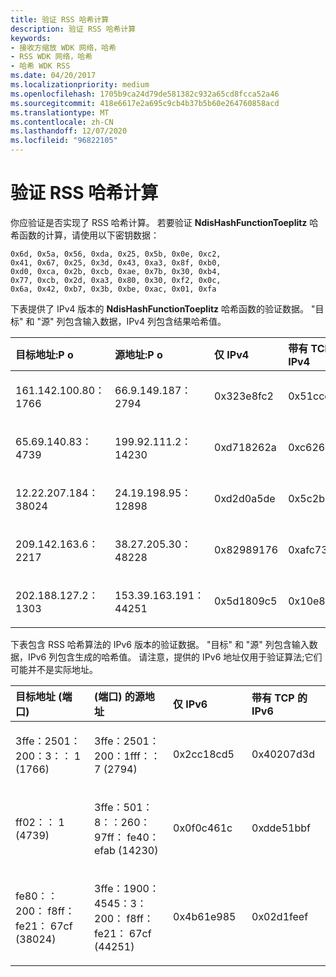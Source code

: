 ```yaml
---
title: 验证 RSS 哈希计算
description: 验证 RSS 哈希计算
keywords:
- 接收方缩放 WDK 网络，哈希
- RSS WDK 网络，哈希
- 哈希 WDK RSS
ms.date: 04/20/2017
ms.localizationpriority: medium
ms.openlocfilehash: 1705b9ca24d79de581382c932a65cd8fcca52a46
ms.sourcegitcommit: 418e6617e2a695c9cb4b37b5b60e264760858acd
ms.translationtype: MT
ms.contentlocale: zh-CN
ms.lasthandoff: 12/07/2020
ms.locfileid: "96822105"
---
```

# <a name="verifying-the-rss-hash-calculation"></a>验证 RSS 哈希计算





你应验证是否实现了 RSS 哈希计算。 若要验证 **NdisHashFunctionToeplitz** 哈希函数的计算，请使用以下密钥数据：

```syntax
0x6d, 0x5a, 0x56, 0xda, 0x25, 0x5b, 0x0e, 0xc2,
0x41, 0x67, 0x25, 0x3d, 0x43, 0xa3, 0x8f, 0xb0,
0xd0, 0xca, 0x2b, 0xcb, 0xae, 0x7b, 0x30, 0xb4,
0x77, 0xcb, 0x2d, 0xa3, 0x80, 0x30, 0xf2, 0x0c,
0x6a, 0x42, 0xb7, 0x3b, 0xbe, 0xac, 0x01, 0xfa
```

下表提供了 IPv4 版本的 **NdisHashFunctionToeplitz** 哈希函数的验证数据。 "目标" 和 "源" 列包含输入数据，IPv4 列包含结果哈希值。

<table>
<colgroup>
<col width="25%" />
<col width="25%" />
<col width="25%" />
<col width="25%" />
</colgroup>
<thead>
<tr class="header">
<th align="left">目标地址:P o</th>
<th align="left">源地址:P o</th>
<th align="left">仅 IPv4</th>
<th align="left">带有 TCP 的 IPv4</th>
</tr>
</thead>
<tbody>
<tr class="odd">
<td align="left"><p>161.142.100.80：1766</p></td>
<td align="left"><p>66.9.149.187：2794</p></td>
<td align="left"><p>0x323e8fc2</p></td>
<td align="left"><p>0x51ccc178</p></td>
</tr>
<tr class="even">
<td align="left"><p>65.69.140.83：4739</p></td>
<td align="left"><p>199.92.111.2：14230</p></td>
<td align="left"><p>0xd718262a</p></td>
<td align="left"><p>0xc626b0ea</p></td>
</tr>
<tr class="odd">
<td align="left"><p>12.22.207.184：38024</p></td>
<td align="left"><p>24.19.198.95：12898</p></td>
<td align="left"><p>0xd2d0a5de</p></td>
<td align="left"><p>0x5c2b394a</p></td>
</tr>
<tr class="even">
<td align="left"><p>209.142.163.6：2217</p></td>
<td align="left"><p>38.27.205.30：48228</p></td>
<td align="left"><p>0x82989176</p></td>
<td align="left"><p>0xafc7327f</p></td>
</tr>
<tr class="odd">
<td align="left"><p>202.188.127.2：1303</p></td>
<td align="left"><p>153.39.163.191：44251</p></td>
<td align="left"><p>0x5d1809c5</p></td>
<td align="left"><p>0x10e828a2</p></td>
</tr>
</tbody>
</table>

 

下表包含 RSS 哈希算法的 IPv6 版本的验证数据。 "目标" 和 "源" 列包含输入数据，IPv6 列包含生成的哈希值。 请注意，提供的 IPv6 地址仅用于验证算法;它们可能并不是实际地址。

<table>
<colgroup>
<col width="25%" />
<col width="25%" />
<col width="25%" />
<col width="25%" />
</colgroup>
<thead>
<tr class="header">
<th align="left">目标地址 (端口) </th>
<th align="left"> (端口) 的源地址</th>
<th align="left">仅 IPv6</th>
<th align="left">带有 TCP 的 IPv6</th>
</tr>
</thead>
<tbody>
<tr class="odd">
<td align="left"><p>3ffe：2501：200：3：： 1 (1766) </p></td>
<td align="left"><p>3ffe：2501：200：1fff：： 7 (2794) </p></td>
<td align="left"><p>0x2cc18cd5</p></td>
<td align="left"><p>0x40207d3d</p></td>
</tr>
<tr class="even">
<td align="left"><p>ff02：： 1 (4739) </p></td>
<td align="left"><p>3ffe：501：8：：260：97ff： fe40： efab (14230) </p></td>
<td align="left"><p>0x0f0c461c</p></td>
<td align="left"><p>0xdde51bbf</p></td>
</tr>
<tr class="odd">
<td align="left"><p>fe80：：200： f8ff： fe21： 67cf (38024) </p></td>
<td align="left"><p>3ffe：1900：4545：3：200： f8ff： fe21： 67cf (44251) </p></td>
<td align="left"><p>0x4b61e985</p></td>
<td align="left"><p>0x02d1feef</p></td>
</tr>
</tbody>
</table>

 

 

 





